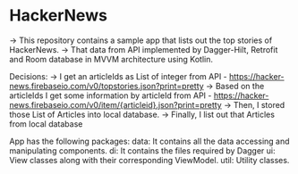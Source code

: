# HackerNews
-> This repository contains a sample app that lists out the top stories of HackerNews.
-> That data from API implemented by Dagger-Hilt, Retrofit and Room database in MVVM architecture using Kotlin.

Decisions:
-> I get an articleIds as List of integer from API - https://hacker-news.firebaseio.com/v0/topstories.json?print=pretty
-> Based on the articleIds I get some information by articleId from API - https://hacker-news.firebaseio.com/v0/item/{articleid}.json?print=pretty
-> Then, I stored those List of Articles into local database.
-> Finally, I list out that Articles from local database

App has the following packages:
data: It contains all the data accessing and manipulating components.
di: It contains the files required by Dagger
ui: View classes along with their corresponding ViewModel.
util: Utility classes.
